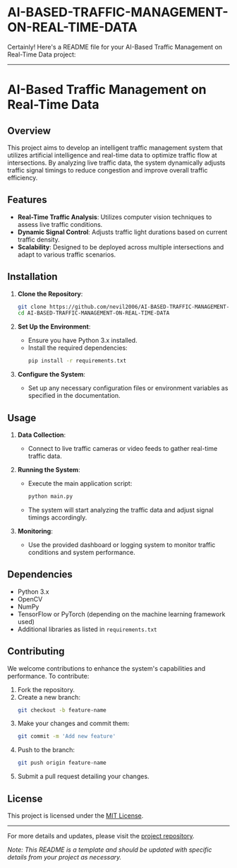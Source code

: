 # AI-BASED-TRAFFIC-MANAGEMENT-ON-REAL-TIME-DATA

Certainly! Here's a README file for your AI-Based Traffic Management on Real-Time Data project:

---

# AI-Based Traffic Management on Real-Time Data

## Overview

This project aims to develop an intelligent traffic management system that utilizes artificial intelligence and real-time data to optimize traffic flow at intersections. By analyzing live traffic data, the system dynamically adjusts traffic signal timings to reduce congestion and improve overall traffic efficiency.

## Features

- **Real-Time Traffic Analysis**: Utilizes computer vision techniques to assess live traffic conditions.
- **Dynamic Signal Control**: Adjusts traffic light durations based on current traffic density.
- **Scalability**: Designed to be deployed across multiple intersections and adapt to various traffic scenarios.

## Installation

1. **Clone the Repository**:
   ```bash
   git clone https://github.com/nevil2006/AI-BASED-TRAFFIC-MANAGEMENT-ON-REAL-TIME-DATA.git
   cd AI-BASED-TRAFFIC-MANAGEMENT-ON-REAL-TIME-DATA
   ```

2. **Set Up the Environment**:
   - Ensure you have Python 3.x installed.
   - Install the required dependencies:
     ```bash
     pip install -r requirements.txt
     ```

3. **Configure the System**:
   - Set up any necessary configuration files or environment variables as specified in the documentation.

## Usage

1. **Data Collection**:
   - Connect to live traffic cameras or video feeds to gather real-time traffic data.

2. **Running the System**:
   - Execute the main application script:
     ```bash
     python main.py
     ```
   - The system will start analyzing the traffic data and adjust signal timings accordingly.

3. **Monitoring**:
   - Use the provided dashboard or logging system to monitor traffic conditions and system performance.

## Dependencies

- Python 3.x
- OpenCV
- NumPy
- TensorFlow or PyTorch (depending on the machine learning framework used)
- Additional libraries as listed in `requirements.txt`

## Contributing

We welcome contributions to enhance the system's capabilities and performance. To contribute:

1. Fork the repository.
2. Create a new branch:
   ```bash
   git checkout -b feature-name
   ```
3. Make your changes and commit them:
   ```bash
   git commit -m 'Add new feature'
   ```
4. Push to the branch:
   ```bash
   git push origin feature-name
   ```
5. Submit a pull request detailing your changes.

## License

This project is licensed under the [MIT License](LICENSE).

---

For more details and updates, please visit the [project repository](https://github.com/nevil2006/AI-BASED-TRAFFIC-MANAGEMENT-ON-REAL-TIME-DATA).

*Note: This README is a template and should be updated with specific details from your project as necessary.* 
